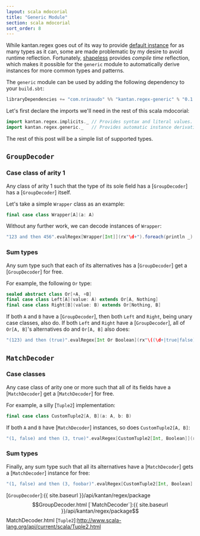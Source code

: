 ```yaml
---
layout: scala mdocorial
title: "Generic Module"
section: scala mdocorial
sort_order: 8
---
```

While kantan.regex goes out of its way to provide [default instance](default_instances.html) for as many types as it can,
some are made problematic by my desire to avoid runtime reflection. Fortunately, [shapeless](http://shapeless.io)
provides _compile time_ reflection, which makes it possible for the `generic` module to automatically derive instances
for more common types and patterns.

The `generic` module can be used by adding the following dependency to your `build.sbt`:

```scala
libraryDependencies += "com.nrinaudo" %% "kantan.regex-generic" % "0.1.6"
```

Let's first declare the imports we'll need in the rest of this scala mdocorial:

```scala mdoc:silent
import kantan.regex.implicits._ // Provides syntax and literal values.
import kantan.regex.generic._   // Provides automatic instance derivation.
```

The rest of this post will be a simple list of supported types.

## `GroupDecoder`

### Case class of arity 1

Any class of arity 1 such that the type of its sole field has a [`GroupDecoder`] has a [`GroupDecoder`] itself.

Let's take a simple `Wrapper` class as an example:

```scala mdoc:silent
final case class Wrapper[A](a: A)
```

Without any further work, we can decode instances of `Wrapper`:

```scala mdoc
"123 and then 456".evalRegex[Wrapper[Int]](rx"\d+").foreach(println _)
```


### Sum types

Any sum type such that each of its alternatives has a [`GroupDecoder`] get a [`GroupDecoder`] for free.

For example, the following `Or` type:

```scala mdoc:silent
sealed abstract class Or[+A, +B]
final case class Left[A](value: A) extends Or[A, Nothing]
final case class Right[B](value: B) extends Or[Nothing, B]
```

If both `A` and `B` have a [`GroupDecoder`], then both `Left` and `Right`, being unary case classes, also do. If both
`Left` and `Right` have a [`GroupDecoder`], all of `Or[A, B]`'s alternatives do and `Or[A, B]` also does:

```scala mdoc
"(123) and then (true)".evalRegex[Int Or Boolean](rx"\((\d+|true|false)\)", 1).foreach(println _)
```


## `MatchDecoder`

### Case classes

Any case class of arity one or more such that all of its fields have a [`MatchDecoder`] get a [`MatchDecoder`] for free.

For example, a silly [`Tuple2`] implementation:

```scala mdoc:silent
final case class CustomTuple2[A, B](a: A, b: B)
```

If both `A` and `B` have [`MatchDecoder`] instances, so does `CustomTuple2[A, B]`:

```scala mdoc
"(1, false) and then (3, true)".evalRegex[CustomTuple2[Int, Boolean]](rx"\((\d+), (true|false)\)").foreach(println _)
```

### Sum types

Finally, any sum type such that all its alternatives have a [`MatchDecoder`] gets a [`MatchDecoder`] instance for free:

```scala mdoc
"(1, false) and then (3, foobar)".evalRegex[CustomTuple2[Int, Boolean] Or CustomTuple2[Int, String]](rx"\((\d+), ([a-z]+)\)").foreach(println _)
```

[`GroupDecoder`]:{{ site.baseurl }}/api/kantan/regex/package$$GroupDecoder.html
[`MatchDecoder`]:{{ site.baseurl }}/api/kantan/regex/package$$MatchDecoder.html
[`Tuple2`]:http://www.scala-lang.org/api/current/scala/Tuple2.html
